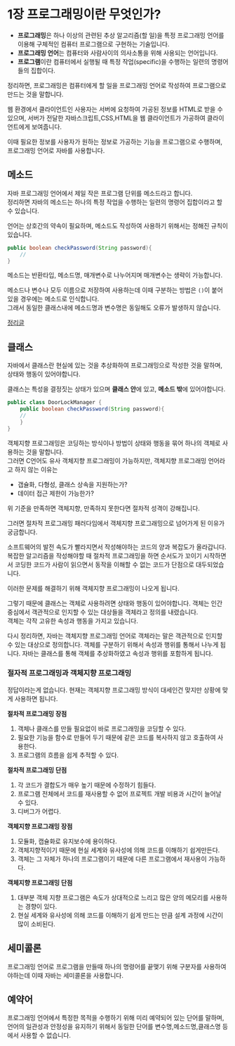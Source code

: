 # 1장 프로그래밍이란 무엇인가?

+ **프로그래밍**은 하나 이상의 관련된 추상 알고리즘(할 일)을 특정 프로그래밍 언어를 이용해 구체적인 컴퓨터 프로그램으로 구현하는 기술입니다.
+ **프로그래밍 언어**는 컴퓨터와 사람사이의 의사소통을 위해 사용되는 언어입니다.
+ **프로그램**이란 컴퓨터에서 실행될 때 특정 작업(specific)을 수행하는 일련의 명령어들의 집합이다.

정리하면, 프로그래밍은 컴퓨터에게 할 일을 프로그래밍 언어로 작성하여 프로그램으로 만드는 것을 말합니다.

웹 환경에서 클라이언트인 사용자는 서버에 요청하여 가공된 정보를 HTML로 받을 수 있으며,
서버가 전달한 자바스크립트,CSS,HTML을 웹 클라이언트가 가공하여 클라이언트에게 보여줍니다.

이때 필요한 정보를 사용자가 원하는 정보로 가공하는 기능을 프로그램으로 수행하며,
프로그래밍 언어로 자바를 사용합니다.

## 메소드
자바 프로그래밍 언어에서 제일 작은 프로그램 단위를 메소드라고 합니다.  
정리하면 자바의 메소드는 하나의 특정 작업을 수행하는 일련의 명령어 집합이라고 할 수 있습니다.

언어는 상호간의 약속이 필요하며, 메소드도 작성하여 사용하기 위해서는 정해진 규칙이 있습니다.
```Java
public boolean checkPassword(String password){
    //
}
```  
메소드는 반환타입, 메소드명, 매개변수로 나누어지며 매개변수는 생략이 가능합니다.

메소드나 변수나 모두 이름으로 저장하여 사용하는데 이때 구분하는 방법은 `()`이 붙어있을 경우에는 메소드로 인식합니다.  
그래서 동일한 클래스내에 메소드명과 변수명은 동일해도 오류가 발생하지 않습니다.


[정리글](https://st-lab.tistory.com/151)

## 클래스
자바에서 클래스란 현실에 있는 것을 추상화하여 프로그래밍으로 작성한 것을 말하며, 상태와 행동이 있어야합니다.

클래스는 특성을 결정짓는 상태가 있으며 **클래스 안**에 있고, **메소드 밖**에 있어야합니다.

```Java
public class DoorLockManager {
    public boolean checkPassword(String password){
    //
    }
}
```  

객체지향 프로그래밍은 코딩하는 방식이나 방법이 상태와 행동을 묶어 하나의 객체로 사용하는 것을 말합니다.  
그러면 C언어도 유사 객체지향 프로그래밍이 가능하지만, 객체지향 프로그래밍 언어라고 하지 않는 이유는
+ 갭슐화, 다형성, 클래스 상속을 지원하는가?
+ 데이터 접근 제한이 가능한가?

위 기준을 만족하면 객체지향, 만족하지 못한다면 절차적 성격이 강해집니다.

그러면 절차적 프로그래밍 패러다임에서 객체지향 프로그래밍으로 넘어가게 된 이유가 궁금합니다.

소프트웨어의 발전 속도가 빨라지면서 작성해야하는 코드의 양과 복잡도가 올라갑니다.
복잡한 알고리즘을 작성해야할 때 절차적 프로그래밍을 하면 순서도가 꼬이기 시작하면서 코딩한 코드가 사람이 읽으면서
동작을 이해할 수 없는 코드가 단점으로 대두되었습니다.

이러한 문제를 해결하기 위해 객체지향 프로그래밍이 나오게 됩니다.

그렇기 때문에 클래스는 객체로 사용하려면 상태와 행동이 있어야합니다.
객체는 인간 중심에서 객관적으로 인지할 수 있는 대상들을 객체라고 정의를 내렸습니다.  
객체는 각작 고유한 속성과 행동을 가지고 있습니다.

다시 정리하면,
자바는 객체지향 프로그래밍 언어로 객체라는 말은 객관적으로 인지할 수 있는 대상으로 정의합니다.
객체를 구분하기 위해서 속성과 행위를 통해서 나누게 됩니다. 자바는 클래스를 통해 객체를 추상화하였고
속성과 행위를 포함하게 됩니다.

### 절자적 프로그래밍과 객체지향 프로그래밍
정답이라는게 없습니다. 현재는 객체지향 프로그래밍 방식이 대세인건 맞지만 상황에 맞게 사용하면 됩니다.

**절차적 프로그래밍 장점**
1. 객체나 클래스를 만들 필요없이 바로 프로그래밍을 코딩할 수 있다.
2. 필요한 기능을 함수로 만들어 두기 때문에 같은 코드를 복사하지 않고 호출하여 사용한다.
3. 프로그램의 흐름을 쉽게 추적할 수 있다.

**절차적 프로그래밍 단점**
1. 각 코드가 결합도가 매우 높기 때문에 수정하기 힘들다.
2. 프로그램 전체에서 코드를 재사용할 수 없어 프로젝트 개발 비용과 시간이 늘어날 수 있다.
3. 디버그가 어렵다.

**객체지향 프로그래밍 장점**
1. 모듈화, 캡슐화로 유지보수에 용이하다.
2. 객체지향적이기 때문에 현실 세계와 유사성에 의해 코드를 이해하기 쉽게만든다.
3. 객체는 그 자체가 하나의 프로그램이기 때문에 다른 프로그램에서 재사용이 가능하다.

**객체지향 프로그래밍 단점**
1. 대부분 객체 지향 프로그램은 속도가 상대적으로 느리고 많은 양의 메모리를 사용하는 경향이 있다.
2. 현실 세계와 유사성에 의해 코드를 이해하기 쉽게 만드는 만큼 설계 과정에 시간이 많이 소비된다.

## 세미콜론
프로그래밍 언어로 프로그램을 만들때 하나의 명령어를 끝맺기 위해 구분자를 사용하여야하는데 이때 자바는
세미콜론을 사용합니다.

## 예약어
프로그래밍 언어에서 특정한 목적을 수행하기 위해 미리 예약되어 있는 단어를 말하며,
언어의 일관성과 안정성을 유지하기 위해서 동일한 단어를 변수명,메소드명,클래스명 등에서 사용할 수 없습니다.  
  
